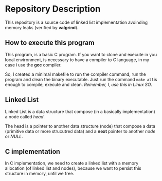 # Repository Description

This repository is a source code of linked list implementation avoinding memory leaks (verified by **valgrind**).

## How to execute this program

This program, is a basic C program. If you want to clone and execute in you local environment, is necessary to have a compiler to C language, in my case i use the **gcc** compiler.

So, I created a minimal makefile to run the compiler command, run the program and clean the binary executable. Just run the command `make all`is enough to compile, execute and clean. *Remember, I, use this in Linux SO*.

## Linked List

Linked List is a data structure that compose (in a basically implementation) a node called *head*.

The head is a pointer to another data structure (node) that compose a data (primitive data or more strucutred data) and a **next** pointer to another *node* or *NULL*.

## C implementation

In C implementation, we need to create a linked list with a memory allocation (of linked list and nodes), because we want to persist this structure in memory, until we free.
